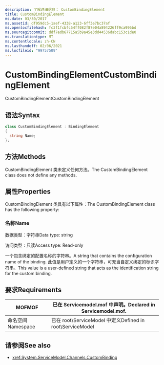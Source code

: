 ```yaml
---
description: 了解详细信息： CustomBindingElement
title: CustomBindingElement
ms.date: 03/30/2017
ms.assetid: df959dc5-1aef-4338-a123-6ff3e7bc37af
ms.openlocfilehash: fc3f1fcbfc54ff082f87e04a894226ff9ca996bd
ms.sourcegitcommit: ddf7edb67715a5b9a45e3dd44536dabc153c1de0
ms.translationtype: MT
ms.contentlocale: zh-CN
ms.lasthandoff: 02/06/2021
ms.locfileid: "99757509"
---
```

# <a name="custombindingelement"></a><span data-ttu-id="2c8fd-103">CustomBindingElement</span><span class="sxs-lookup"><span data-stu-id="2c8fd-103">CustomBindingElement</span></span>

<span data-ttu-id="2c8fd-104">CustomBindingElement</span><span class="sxs-lookup"><span data-stu-id="2c8fd-104">CustomBindingElement</span></span>  
  
## <a name="syntax"></a><span data-ttu-id="2c8fd-105">语法</span><span class="sxs-lookup"><span data-stu-id="2c8fd-105">Syntax</span></span>  
  
```csharp
class CustomBindingElement : BindingElement  
{  
  string Name;  
};  
```  
  
## <a name="methods"></a><span data-ttu-id="2c8fd-106">方法</span><span class="sxs-lookup"><span data-stu-id="2c8fd-106">Methods</span></span>  

 <span data-ttu-id="2c8fd-107">CustomBindingElement 类未定义任何方法。</span><span class="sxs-lookup"><span data-stu-id="2c8fd-107">The CustomBindingElement class does not define any methods.</span></span>  
  
## <a name="properties"></a><span data-ttu-id="2c8fd-108">属性</span><span class="sxs-lookup"><span data-stu-id="2c8fd-108">Properties</span></span>  

 <span data-ttu-id="2c8fd-109">CustomBindingElement 类具有以下属性：</span><span class="sxs-lookup"><span data-stu-id="2c8fd-109">The CustomBindingElement class has the following property:</span></span>  
  
### <a name="name"></a><span data-ttu-id="2c8fd-110">名称</span><span class="sxs-lookup"><span data-stu-id="2c8fd-110">Name</span></span>  

 <span data-ttu-id="2c8fd-111">数据类型：字符串</span><span class="sxs-lookup"><span data-stu-id="2c8fd-111">Data type: string</span></span>  
  
 <span data-ttu-id="2c8fd-112">访问类型：只读</span><span class="sxs-lookup"><span data-stu-id="2c8fd-112">Access type: Read-only</span></span>  
  
 <span data-ttu-id="2c8fd-113">一个包含绑定的配置名称的字符串。</span><span class="sxs-lookup"><span data-stu-id="2c8fd-113">A string that contains the configuration name of the binding.</span></span> <span data-ttu-id="2c8fd-114">此值是用户定义的一个字符串，可充当自定义绑定的标识字符串。</span><span class="sxs-lookup"><span data-stu-id="2c8fd-114">This value is a user-defined string that acts as the identification string for the custom binding.</span></span>  
  
## <a name="requirements"></a><span data-ttu-id="2c8fd-115">要求</span><span class="sxs-lookup"><span data-stu-id="2c8fd-115">Requirements</span></span>  
  
|<span data-ttu-id="2c8fd-116">MOF</span><span class="sxs-lookup"><span data-stu-id="2c8fd-116">MOF</span></span>|<span data-ttu-id="2c8fd-117">已在 Servicemodel.mof 中声明。</span><span class="sxs-lookup"><span data-stu-id="2c8fd-117">Declared in Servicemodel.mof.</span></span>|  
|---------|-----------------------------------|  
|<span data-ttu-id="2c8fd-118">命名空间</span><span class="sxs-lookup"><span data-stu-id="2c8fd-118">Namespace</span></span>|<span data-ttu-id="2c8fd-119">已在 root\ServiceModel 中定义</span><span class="sxs-lookup"><span data-stu-id="2c8fd-119">Defined in root\ServiceModel</span></span>|  
  
## <a name="see-also"></a><span data-ttu-id="2c8fd-120">请参阅</span><span class="sxs-lookup"><span data-stu-id="2c8fd-120">See also</span></span>

- <xref:System.ServiceModel.Channels.CustomBinding>
